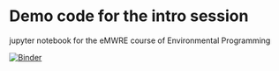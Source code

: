 # Demo code for the intro session
jupyter notebook for the eMWRE course of Environmental Programming

[![Binder](https://mybinder.org/badge_logo.svg)](https://mybinder.org/v2/gh/ElgaSalvadore/test-env-prog-course/main)
